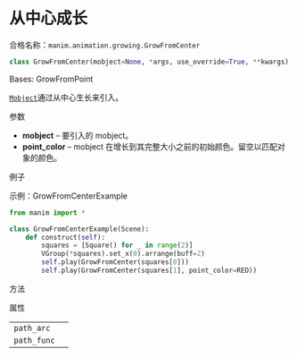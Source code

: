 # 从中心成长

合格名称：`manim.animation.growing.GrowFromCenter`

```py
class GrowFromCenter(mobject=None, *args, use_override=True, **kwargs)
```

Bases: GrowFromPoint

[`Mobject`]()通过从中心生长来引入。

参数

- **mobject** – 要引入的 mobject。
- **point_color** – mobject 在增长到其完整大小之前的初始颜色。留空以匹配对象的颜色。

例子

示例：GrowFromCenterExample

```py
from manim import *

class GrowFromCenterExample(Scene):
    def construct(self):
        squares = [Square() for _ in range(2)]
        VGroup(*squares).set_x(0).arrange(buff=2)
        self.play(GrowFromCenter(squares[0]))
        self.play(GrowFromCenter(squares[1], point_color=RED))
```

方法

属性

|||
|-|-|
`path_arc`|
`path_func`|
